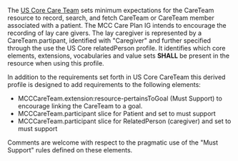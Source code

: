 
The [US Core Care Team](http://hl7.org/fhir/us/core/StructureDefinition/us-core-careteam) sets minimum expectations for the CareTeam resource to record, search, and fetch CareTeam or CareTeam member associated with a patient. The MCC Care Plan IG intends to encourage the recording of lay care givers. The lay caregiver is represented by a CareTeam.partipant, identified with "Caregiver" and further specified through the use the US Core relatedPerson profile. It identifies which core elements, extensions, vocabularies and value sets **SHALL** be present in the resource when using this profile. 

In addition to the requirements set forth in US Core CareTeam this derived profile is designed to add requirements to the following elements:

* MCCCareTeam.extension:resource-pertainsToGoal (Must Support) to encourage linking the CareTeam to a goal.
* MCCCareTeam.participant slice for Patient and set to must support
* MCCCareTeam.participant slice for RelatedPerson (caregiver) and set to must support

Comments are welcome with respect to the pragmatic use of the "Must Support" rules defined on these elements.